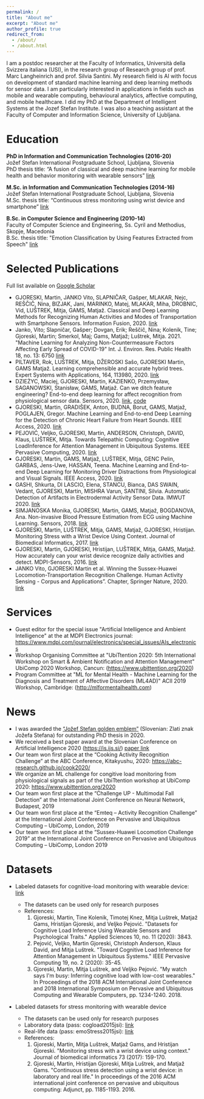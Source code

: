 ```yaml
---
permalink: /
title: "About me"
excerpt: "About me"
author_profile: true
redirect_from: 
  - /about/
  - /about.html
---
```

I am a postdoc researcher at the Faculty of Informatics, Università della Svizzera italiana (USI), in the research group of Research group of prof. Marc Langheinrich and prof. Silvia Santini. My research field is AI with focus on development of standard machine learning and deep learning methods for sensor data. I am particularly interested in applications in fields such as mobile and wearable computing, behavioural analytics, affective computing, and mobile healthcare. I did my PhD at the Department of Intelligent Systems at the Jozef Stefan Institute. I was also a teaching assistant at the Faculty of Computer and Information Science, University of Ljubljana. 


Education
======
**PhD in Information and Communication Technologies (2016-20)**<br/>
Jožef Stefan International Postgraduate School, Ljubljana, Slovenia<br/>
PhD thesis title: “A fusion of classical and deep machine learning for mobile health and behavior monitoring with wearable sensors” [link](https://www.dropbox.com/s/ax91oreldv1928l/Martin_Gjoreski_PhD%20-%20FINAL.pdf?dl=0)
<br/>

**M.Sc. in Information and Communication Technologies (2014-16)**<br/>
Jožef Stefan International Postgraduate School, Ljubljana, Slovenia<br/>
M.Sc. thesis title: “Continuous stress monitoring using wrist device and smartphone” [link](https://www.researchgate.net/publication/308611962_CONTINUOUS_STRESS_MONITORING_USING_A_WRIST_DEVICE_AND_A_SMARTPHONE)
<br/>

**B.Sc. in Computer Science and Engineering (2010-14)**<br/>
Faculty of Computer Science and Engineering, Ss. Cyril and Methodius, Skopje, Macedonia<br/>
B.Sc. thesis title: "Emotion Classification by Using Features Extracted from Speech" [link](http://www.informatica.si/index.php/informatica/article/view/719)
<br/>

Selected Publications 
======
Full list available on [Google Scholar](https://scholar.google.com/citations?user=b6NoAQMAAAAJ&hl=en)
* GJORESKI, Martin, JANKO Vito, SLAPNIČAR, Gašper, MLAKAR, Nejc, REŠČIČ, Nina, BIZJAK, Jani, MARINKO, Matej, MLAKAR, Miha, DROBNIC, Vid, LUŠTREK, Mitja, GAMS, Matjaž. Classical and Deep Learning Methods for Recognizing Human Activities and Modes of Transportation with Smartphone Sensors. Information Fusion, 2020. [link](https://martingjoreski.github.io/files/InfFusion.pdf)
* Janko, Vito; Slapničar, Gašper; Dovgan, Erik; Reščič, Nina; Kolenik, Tine; Gjoreski, Martin; Smerkol, Maj; Gams, Matjaž; Luštrek, Mitja. 2021. "Machine Learning for Analyzing Non-Countermeasure Factors Affecting Early Spread of COVID-19" Int. J. Environ. Res. Public Health 18, no. 13: 6750 [link](https://www.mdpi.com/1660-4601/18/13/6750)
* PILTAVER, Rok, LUŠTREK, Mitja, DŽEROSKI Sašo, GJORESKI Martin, GAMS Matjaž. Learning comprehensible and accurate hybrid trees. Expert Systems with Applications, 164, 113980, 2020. [link](https://martingjoreski.github.io/files/Piltaver-Learning_comprehensible_and_accurate_hybrid_trees-ESWA-21.pdf)
* DZIEŻYC, Maciej, GJORESKI, Martin, KAZIENKO, Przemysław, SAGANOWSKI, Stanisław, GAMS, Matjaž. Can we ditch feature engineering? End-to-end deep learning for affect recognition from physiological sensor data. Sensors, 2020. [link](https://www.mdpi.com/1424-8220/20/22/6535), [code](https://github.com/Emognition/dl-4-tsc)
* GJORESKI, Martin, GRADIŠEK, Anton, BUDNA, Borut, GAMS, Matjaž, POGLAJEN, Gregor. Machine Learning and End-to-end Deep Learning for the Detection of Chronic Heart Failure from Heart Sounds. IEEE Access, 2020. [link](https://martingjoreski.github.io/files/08967080.pdf)
* PEJOVIĆ, Veljko, GJORESKI, Martin, ANDERSON, Christoph, DAVID, Klaus, LUŠTREK, Mitja. Towards Telepathic Computing: Cognitive LoadInference for Attention Management in Ubiquitous Systems. IEEE Pervasive Computing, 2020. [link](https://martingjoreski.github.io/files/09067018.pdf)
* GJORESKI, Martin, GAMS, Matjaž, LUŠTREK, Mitja, GENC Pelin, GARBAS, Jens-Uwe, HASSAN, Teena. Machine Learning and End-to-end Deep Learning for Monitoring Driver Distractions from Physiological and Visual Signals. IEEE Access, 2020. [link](https://martingjoreski.github.io/files/09062481.pdf)
* GASHI, Shkurta, DI LASCIO, Elena, STANCU, Bianca, DAS SWAIN, Vedant, GJORESKI, Martin, MISHRA Varun, SANTINI, Silvia. Automatic Detection of Artifacts in Electrodermal Activity Sensor Data. IMWUT 2020. [link](https://dl.acm.org/doi/10.1145/3397316)
* SIMJANOSKA Monika, GJORESKI, Martin, GAMS, Matjaž, BOGDANOVA, Ana. Non-invasive Blood Pressure Estimation from ECG using Machine Learning. Sensors, 2018. [link](https://martingjoreski.github.io/files/sensors-18-01160.pdf)
* GJORESKI, Martin, LUŠTREK, Mitja, GAMS, Matjaž, GJORESKI, Hristijan. Monitoring Stress with a Wrist Device Using Context. Journal of Biomedical Informatics, 2017. [link](https://martingjoreski.github.io/files/1-s2.0-S1532046417301855-main.pdf)
* GJORESKI, Martin, GJORESKI, Hristijan, LUŠTREK, Mitja, GAMS, Matjaž. How accurately can your wrist device recognize daily activities and detect. MDPI-Sensors, 2016. [link](https://martingjoreski.github.io/files/sensors-16-00800.pdf)
* JANKO Vito, GJORESKI Martin et al. Winning the Sussex-Huawei Locomotion-Transportation Recognition Challenge. Human Activity Sensing - Corpus and Applications”. Chapter, Springer Nature, 2020. [link](https://link.springer.com/chapter/10.1007/978-3-030-13001-5_15)

Services
======
* Guest editor for the special issue "Artificial Intelligence and Ambient Intelligence" at the at MDPI Electronics journal: <https://www.mdpi.com/journal/electronics/special_issues/AIs_electronics>
* Workshop Organising Committee at "UbiTtention 2020: 5th International Workshop on
Smart & Ambient Notification and Attention Management" UbiComp 2020 Workshop, Cancun: (<https://www.ubittention.org/2020>)
* Program Committee at "ML for Mental Health - Machine Learning for the Diagnosis and Treatment of Affective Disorders (ML4AD)"
ACII 2019 Workshop, Cambridge: (<http://mlformentalhealth.com>)<br/>


News
======
* I was awarded the [“Jožef Stefan golden emblem”](https://www.ijs.si/ijsw/Golden%20Emblem) (Slovenian: Zlati znak Jožefa Stefana) for outstanding PhD thesis in 2020. 
* We received a best paper award at the Slovenian Conference on Artificial Intelligence 2020 (https://is.ijs.si/) [paper link](https://martingjoreski.github.io/files/Gjoreski-Bayesian-IS2020_Final.pdf)
* Our team won first place at the “Cooking Activity Recognition Challenge” at the ABC Conference, Kitakyushu, 2020: https://abc-research.github.io/cook2020/
* We organize an ML challenge for congitive load monitoring from physiological signals as part of the UbiTtention workshop at UbiComp 2020: <https://www.ubittention.org/2020>
* Our team won first place at the “Challenge UP - Multimodal Fall Detection” at the International Joint Conference on Neural Network, Budapest, 2019
* Our team won first place at the “Emteq – Activity Recognition Challenge” at the International Joint Conference on Pervasive and Ubiquitous Computing – UbiComp, London, 2019
* Our team won first place at the “Sussex-Huawei Locomotion Challenge 2019” at the International Joint Conference on Pervasive and Ubiquitous Computing – UbiComp, London 2019


Datasets
======
* Labeled datasets for cognitive-load monitoring with wearable device: [link](https://martingjoreski.github.io/files/CogDatasets.rar)
  * The datasets can be used only for research purposes
  * References:
    1. Gjoreski, Martin, Tine Kolenik, Timotej Knez, Mitja Luštrek, Matjaž Gams, Hristijan Gjoreski, and Veljko Pejović. "Datasets for Cognitive Load Inference Using Wearable Sensors and Psychological Traits." Applied Sciences 10, no. 11 (2020): 3843.
    2. Pejović, Veljko, Martin Gjoreski, Christoph Anderson, Klaus David, and Mitja Luštrek. "Toward Cognitive Load Inference for Attention Management in Ubiquitous Systems." IEEE Pervasive Computing 19, no. 2 (2020): 35-45.
    3. Gjoreski, Martin, Mitja Luštrek, and Veljko Pejović. "My watch says I'm busy: Inferring cognitive load with low-cost wearables." In Proceedings of the 2018 ACM International Joint Conference and 2018 International Symposium on Pervasive and Ubiquitous Computing and Wearable Computers, pp. 1234-1240. 2018.
    
* Labeled datasets for stress monitoring with wearable device
  * The datasets can be used only for research purposes
  * Laboratory data (pass: cogload2015jsi): [link](https://drive.google.com/file/d/0BxLdQJAk5AoARGRZejZZX2xQUmc/view?usp=sharing)
  * Real-life data (pass: emoStress2015jsi): [link](https://drive.google.com/open?id=15UJnXKo96XN3Lke2H-nxnOksI4pkHih0)
  * References:
    1. Gjoreski, Martin, Mitja Luštrek, Matjaž Gams, and Hristijan Gjoreski. "Monitoring stress with a wrist device using context." Journal of biomedical informatics 73 (2017): 159-170.
    2. Gjoreski, Martin, Hristijan Gjoreski, Mitja Luštrek, and Matjaž Gams. "Continuous stress detection using a wrist device: in laboratory and real life." In proceedings of the 2016 ACM international joint conference on pervasive and ubiquitous computing: Adjunct, pp. 1185-1193. 2016.
